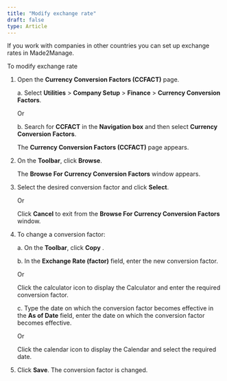 ```yaml
---
title: "Modify exchange rate"
draft: false
type: Article
---
```


If you work with companies in other countries you can set up exchange rates in Made2Manage.

To modify exchange rate

1. Open the **Currency Conversion Factors (CCFACT)** page.

    a. Select **Utilities** > **Company Setup** > **Finance** > **Currency Conversion Factors**.

    Or

    b. Search for **CCFACT** in the **Navigation box** and then select **Currency Conversion Factors**.

    The **Currency Conversion Factors (CCFACT)** page appears.

2. On the **Toolbar**, click **Browse**.

    The **Browse For Currency Conversion Factors** window appears.

3. Select the desired conversion factor and click **Select**.

   Or

   Click **Cancel** to exit from the **Browse For Currency Conversion Factors** window.

4. To change a conversion factor:

    a. On the **Toolbar**, click **Copy** .

    b. In the **Exchange Rate (factor)** field, enter the new conversion factor.

    Or
    
    Click the calculator icon to display the Calculator and enter the required conversion factor.

    c. Type the date on which the conversion factor becomes effective in the **As of Date** field, enter the date on which the conversion factor becomes effective.

    Or 
    
    Click the calendar icon to display the Calendar and select the required date.

5. Click **Save**. The conversion factor is changed.